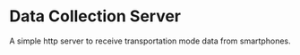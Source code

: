 # Data Collection Server

A simple http server to receive transportation mode data from smartphones.
